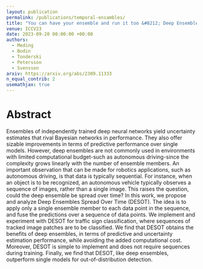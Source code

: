 ```yaml
---
layout: publication
permalink: /publications/temporal-ensambles/
title: "You can have your ensemble and run it too &#8212; Deep Ensembles Spread Over Time"
venue: ICCV23
date: 2023-09-20 00:00:00 +00:00
authors:
  - Meding
  - Bodin
  - Tonderski
  - Petersson
  - Svensson
arxiv: https://arxiv.org/abs/2309.11333
n_equal_contrib: 2
usemathjax: true
---
```


# Abstract
Ensembles of independently trained deep neural networks yield uncertainty estimates that rival Bayesian networks in performance. They also offer sizable improvements in terms of predictive performance over single models. However, deep ensembles are not commonly used in environments with limited computational budget-such as autonomous driving-since the complexity grows linearly with the number of ensemble members. An important observation that can be made for robotics applications, such as autonomous driving, is that data is typically sequential. For instance, when an object is to be recognized, an autonomous vehicle typically observes a sequence of images, rather than a single image. This raises the question, could the deep ensemble be spread over time? In this work, we propose and analyze Deep Ensembles Spread Over Time (DESOT). The idea is to apply only a single ensemble member to each data point in the sequence, and fuse the predictions over a sequence of data points. We implement and experiment with DESOT for traffic sign classification, where sequences of tracked image patches are to be classified. We find that DESOT obtains the benefits of deep ensembles, in terms of predictive and uncertainty estimation performance, while avoiding the added computational cost. Moreover, DESOT is simple to implement and does not require sequences during training. Finally, we find that DESOT, like deep ensembles, outperform single models for out-of-distribution detection.